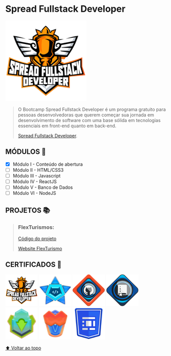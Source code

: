 # Spread Fullstack Developer

<img alt="Spread Fullstack Developer" width="50%" src="./../Images/Icon_Spread_Fullstack_Developer.png" />

> O Bootcamp Spread Fullstack Developer é um programa gratuito para pessoas desenvolvedoras que querem começar sua jornada em desenvolvimento de software com uma base sólida em tecnologias essenciais em front-end quanto em back-end.
>
> [Spread Fullstack Developer](https://www.dio.me/bootcamp/spread-fullstack-developer).

## MÓDULOS :bookmark:

- [x] Módulo I - Conteúdo de abertura
- [ ] Módulo II - HTML/CSS3
- [ ] Módulo III - Javascript
- [ ] Módulo IV - ReactJS
- [ ] Módulo V - Banco de Dados
- [ ] Módulo VI - NodeJS

## PROJETOS :books:

> ### FlexTurismos:
>
> [Código do projeto](https://github.com/artaugusto/FlexTurismo)
>
> [Website FlexTurismo](https://artaugusto.github.io/FlexTurismo/)

## CERTIFICADOS :1st_place_medal:

[<img alt="Spread Fullstack Developer" width="20%" src="./../Images/Icon_Spread_Fullstack_Developer.png" />](../Certificados/Boas-vindas_Bootcamp_Spread_Fullstack_Developer.pdf)
[<img alt="Lógica de Programação Essencial" width="20%" src="../Images/Icon_Logica_Programacao_Essencial.png" />](../Certificados/Logica_Programacao_Essencial.pdf)
[<img alt="Introdução ao Git e ao GitHub" width="20%" src="../Images/Icon_Introducao_Git_Github.png" />](../Certificados/Introdu%C3%A7%C3%A3o_Git_GitHub.pdf)
[<img alt="Primeiro Repositório no GitHub" width="20%" src="../Images/Icon_Primeiro_Repositorio_GitHub.png" />](../Certificados/Primeiro_Repositorio_GitHub.pdf)
[<img alt="Primeiros Passos para Desenvolvimento Web" width="20%" src="../Images/Icon_Primeiros_Passos_Desenvolvimento_Web.png" />](../Certificados/Primeiros_Passos_Desenvolvimento_Web.pdf)
[<img alt="Introdução a criação de websites com HTML5 e CSS3" width="20%" src="../Images/icon_Introducao_HTML5_CSS3.png" />](../Certificados/Introducao_HTML5_CSS3.pdf)
[<img alt="Introdução a criação de websites com HTML5 e CSS3" width="20%" src="../Images/Icon-Posicionando-Elementos-Flexbox-CSS.png" />](../Certificados/Posicionando-Elementos-Flexbox-CSS.pdf)

[⬆ Voltar ao topo](#Spread-Fullstack-Developer)

